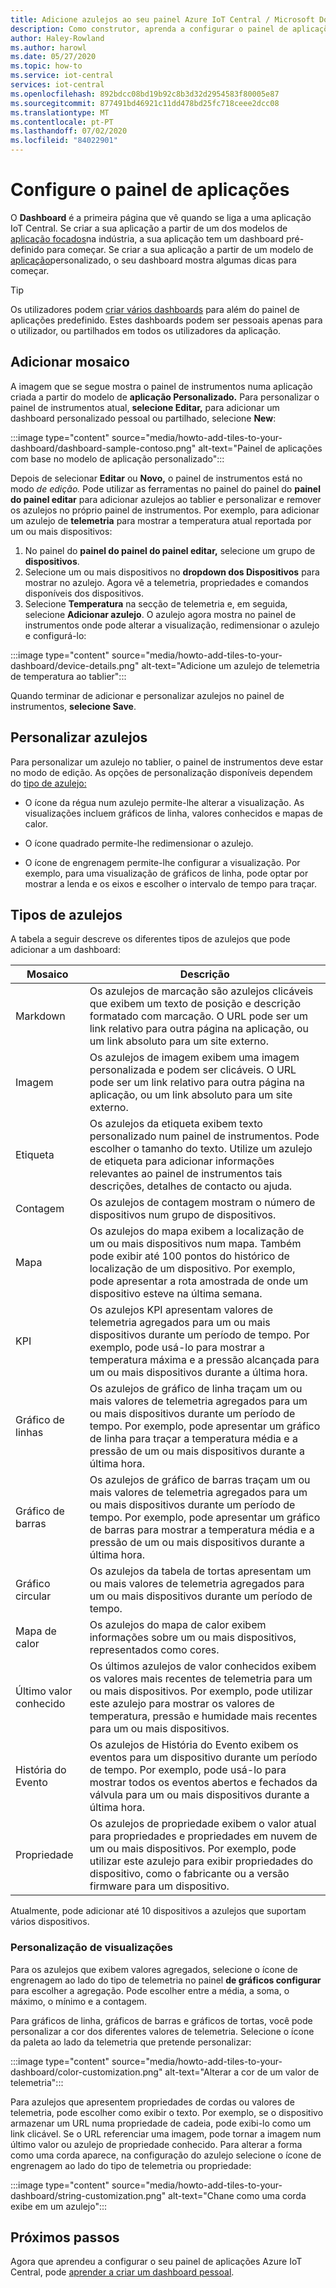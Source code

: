 ```yaml
---
title: Adicione azulejos ao seu painel Azure IoT Central / Microsoft Docs
description: Como construtor, aprenda a configurar o painel de aplicações Azure IoT Central padrão com azulejos.
author: Haley-Rowland
ms.author: harowl
ms.date: 05/27/2020
ms.topic: how-to
ms.service: iot-central
services: iot-central
ms.openlocfilehash: 892bdcc08bd19b92c8b3d32d2954583f80005e87
ms.sourcegitcommit: 877491bd46921c11dd478bd25fc718ceee2dcc08
ms.translationtype: MT
ms.contentlocale: pt-PT
ms.lasthandoff: 07/02/2020
ms.locfileid: "84022901"
---
```

# <a name="configure-the-application-dashboard"></a>Configure o painel de aplicações

O **Dashboard** é a primeira página que vê quando se liga a uma aplicação IoT Central. Se criar a sua aplicação a partir de um dos modelos de [aplicação focados](./concepts-app-templates.md)na indústria, a sua aplicação tem um dashboard pré-definido para começar. Se criar a sua aplicação a partir de um modelo de [aplicação](./concepts-app-templates.md)personalizado, o seu dashboard mostra algumas dicas para começar.

> [!TIP]
> Os utilizadores podem [criar vários dashboards](howto-create-personal-dashboards.md) para além do painel de aplicações predefinido. Estes dashboards podem ser pessoais apenas para o utilizador, ou partilhados em todos os utilizadores da aplicação.  

## <a name="add-tiles"></a>Adicionar mosaico

A imagem que se segue mostra o painel de instrumentos numa aplicação criada a partir do modelo de **aplicação Personalizado.** Para personalizar o painel de instrumentos atual, **selecione Editar,** para adicionar um dashboard personalizado pessoal ou partilhado, selecione **New**:

:::image type="content" source="media/howto-add-tiles-to-your-dashboard/dashboard-sample-contoso.png" alt-text="Painel de aplicações com base no modelo de aplicação personalizado":::

Depois de selecionar **Editar** ou **Novo,** o painel de instrumentos está no modo *de edição.* Pode utilizar as ferramentas no painel do painel do **painel do painel editar** para adicionar azulejos ao tablier e personalizar e remover os azulejos no próprio painel de instrumentos. Por exemplo, para adicionar um azulejo de **telemetria** para mostrar a temperatura atual reportada por um ou mais dispositivos:

1. No painel do **painel do painel do painel editar,** selecione um grupo de **dispositivos**.
1. Selecione um ou mais dispositivos no **dropdown dos Dispositivos** para mostrar no azulejo. Agora vê a telemetria, propriedades e comandos disponíveis dos dispositivos.
1. Selecione **Temperatura** na secção de telemetria e, em seguida, selecione **Adicionar azulejo**. O azulejo agora mostra no painel de instrumentos onde pode alterar a visualização, redimensionar o azulejo e configurá-lo:

:::image type="content" source="media/howto-add-tiles-to-your-dashboard/device-details.png" alt-text="Adicione um azulejo de telemetria de temperatura ao tablier":::

Quando terminar de adicionar e personalizar azulejos no painel de instrumentos, **selecione Save**.

## <a name="customize-tiles"></a>Personalizar azulejos

Para personalizar um azulejo no tablier, o painel de instrumentos deve estar no modo de edição. As opções de personalização disponíveis dependem do [tipo de azulejo:](#tile-types)

* O ícone da régua num azulejo permite-lhe alterar a visualização. As visualizações incluem gráficos de linha, valores conhecidos e mapas de calor.

* O ícone quadrado permite-lhe redimensionar o azulejo.

* O ícone de engrenagem permite-lhe configurar a visualização. Por exemplo, para uma visualização de gráficos de linha, pode optar por mostrar a lenda e os eixos e escolher o intervalo de tempo para traçar.

## <a name="tile-types"></a>Tipos de azulejos

A tabela a seguir descreve os diferentes tipos de azulejos que pode adicionar a um dashboard:

| Mosaico             | Descrição |
| ---------------- | ----------- |
| Markdown         | Os azulejos de marcação são azulejos clicáveis que exibem um texto de posição e descrição formatado com marcação. O URL pode ser um link relativo para outra página na aplicação, ou um link absoluto para um site externo.|
| Imagem            | Os azulejos de imagem exibem uma imagem personalizada e podem ser clicáveis. O URL pode ser um link relativo para outra página na aplicação, ou um link absoluto para um site externo.|
| Etiqueta            | Os azulejos da etiqueta exibem texto personalizado num painel de instrumentos. Pode escolher o tamanho do texto. Utilize um azulejo de etiqueta para adicionar informações relevantes ao painel de instrumentos tais descrições, detalhes de contacto ou ajuda.|
| Contagem            | Os azulejos de contagem mostram o número de dispositivos num grupo de dispositivos.|
| Mapa              | Os azulejos do mapa exibem a localização de um ou mais dispositivos num mapa. Também pode exibir até 100 pontos do histórico de localização de um dispositivo. Por exemplo, pode apresentar a rota amostrada de onde um dispositivo esteve na última semana.|
| KPI              |  Os azulejos KPI apresentam valores de telemetria agregados para um ou mais dispositivos durante um período de tempo. Por exemplo, pode usá-lo para mostrar a temperatura máxima e a pressão alcançada para um ou mais dispositivos durante a última hora.|
| Gráfico de linhas       | Os azulejos de gráfico de linha traçam um ou mais valores de telemetria agregados para um ou mais dispositivos durante um período de tempo. Por exemplo, pode apresentar um gráfico de linha para traçar a temperatura média e a pressão de um ou mais dispositivos durante a última hora.|
| Gráfico de barras        | Os azulejos de gráfico de barras traçam um ou mais valores de telemetria agregados para um ou mais dispositivos durante um período de tempo. Por exemplo, pode apresentar um gráfico de barras para mostrar a temperatura média e a pressão de um ou mais dispositivos durante a última hora.|
| Gráfico circular        | Os azulejos da tabela de tortas apresentam um ou mais valores de telemetria agregados para um ou mais dispositivos durante um período de tempo.|
| Mapa de calor         | Os azulejos do mapa de calor exibem informações sobre um ou mais dispositivos, representados como cores.|
| Último valor conhecido | Os últimos azulejos de valor conhecidos exibem os valores mais recentes de telemetria para um ou mais dispositivos. Por exemplo, pode utilizar este azulejo para mostrar os valores de temperatura, pressão e humidade mais recentes para um ou mais dispositivos. |
| História do Evento    | Os azulejos de História do Evento exibem os eventos para um dispositivo durante um período de tempo. Por exemplo, pode usá-lo para mostrar todos os eventos abertos e fechados da válvula para um ou mais dispositivos durante a última hora.|
| Propriedade         |  Os azulejos de propriedade exibem o valor atual para propriedades e propriedades em nuvem de um ou mais dispositivos. Por exemplo, pode utilizar este azulejo para exibir propriedades do dispositivo, como o fabricante ou a versão firmware para um dispositivo. |

Atualmente, pode adicionar até 10 dispositivos a azulejos que suportam vários dispositivos.

### <a name="customizing-visualizations"></a>Personalização de visualizações

Para os azulejos que exibem valores agregados, selecione o ícone de engrenagem ao lado do tipo de telemetria no painel **de gráficos configurar** para escolher a agregação. Pode escolher entre a média, a soma, o máximo, o mínimo e a contagem.

Para gráficos de linha, gráficos de barras e gráficos de tortas, você pode personalizar a cor dos diferentes valores de telemetria. Selecione o ícone da paleta ao lado da telemetria que pretende personalizar:

:::image type="content" source="media/howto-add-tiles-to-your-dashboard/color-customization.png" alt-text="Alterar a cor de um valor de telemetria":::

Para azulejos que apresentem propriedades de cordas ou valores de telemetria, pode escolher como exibir o texto. Por exemplo, se o dispositivo armazenar um URL numa propriedade de cadeia, pode exibi-lo como um link clicável. Se o URL referenciar uma imagem, pode tornar a imagem num último valor ou azulejo de propriedade conhecido. Para alterar a forma como uma corda aparece, na configuração do azulejo selecione o ícone de engrenagem ao lado do tipo de telemetria ou propriedade:

:::image type="content" source="media/howto-add-tiles-to-your-dashboard/string-customization.png" alt-text="Chane como uma corda exibe em um azulejo":::

## <a name="next-steps"></a>Próximos passos

Agora que aprendeu a configurar o seu painel de aplicações Azure IoT Central, pode [aprender a criar um dashboard pessoal](howto-create-personal-dashboards.md).
